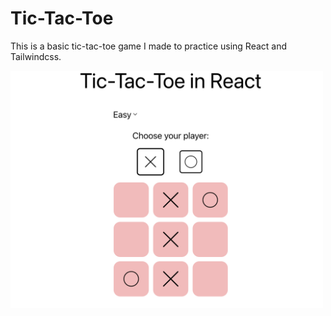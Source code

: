 # Tic-Tac-Toe

This is a basic tic-tac-toe game I made to practice using React and Tailwindcss.

<img src="./src/Assets/tic-tac-toe-img.png" alt="Game image" width="500px">